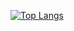 

[![Top Langs](https://github-readme-stats.vercel.app/api/top-langs/?username=sergiosampayob&layout=compact&theme=vision-friendly-dark)](https://github.com/anuraghazra/github-readme-stats)
